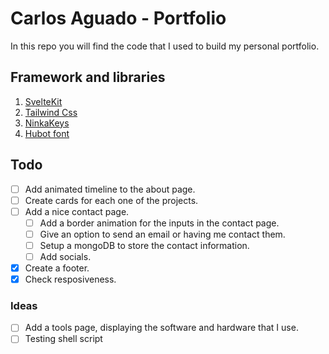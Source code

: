 # Carlos Aguado - Portfolio

In this repo you will find the code that I used to build my personal portfolio.

## Framework and libraries

1. [SvelteKit](https://kit.svelte.dev/)
2. [Tailwind Css](https://tailwindcss.com/)
3. [NinkaKeys](https://github.com/ssleptsov/ninja-keys)
4. [Hubot font](https://github.com/mona-sanea)

## Todo

- [ ] Add animated timeline to the about page.
- [ ] Create cards for each one of the projects.
- [ ] Add a nice contact page.
  - [ ] Add a border animation for the inputs in the contact page.
  - [ ] Give an option to send an email or having me contact them.
  - [ ] Setup a mongoDB to store the contact information.
  - [ ] Add socials.
- [x] Create a footer.
- [x] Check resposiveness.

### Ideas

- [ ] Add a tools page, displaying the software and hardware that I use.
- [ ] Testing shell script
